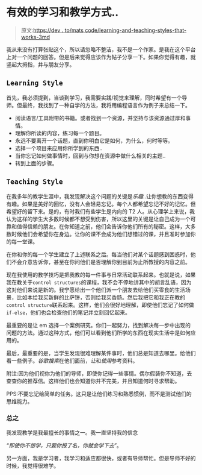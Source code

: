 # 有效的学习和教学方式..

> 原文:[https://dev . to/mats code/learning-and-teaching-styles-that-works-3md](https://dev.to/matscode/learning-and-teaching-styles-that-works-3md)

我从来没有打算张贴这个，所以请忽略不整洁，我不是一个作家。是我在这个平台上对一个问题的回答。但是后来觉得应该作为帖子分享一下。如果你觉得有趣，就竖起大拇指，并与朋友分享。

## [](#-raw-learning-style-endraw-)`Learning Style`

首先，我必须提到，当谈到学习，我需要实践/视觉来理解，同时希望有一个导师。但最终，我找到了一种自学的方法，我将用编程语言作为例子来总结一下。

*   阅读语言/工具附带的书籍。或者找到一个资源，并坚持与该资源通过厚和事情。
*   理解你所读的内容，练习每一个题目。
*   永远不要离开一个话题，直到你明白它是如何，为什么，何时等等。
*   选择一个项目来应用你所学到的东西..
*   当你忘记如何做事情时，回到与你想在资源中做什么相关的主题..
*   转到上面的步骤。

## [](#-raw-teaching-style-endraw-)`Teaching Style`

在我多年的教学生涯中，我发现解决这个问题的关键是*乐趣*..让你想教的东西变得有趣。如果是美好的回忆，没有人会轻易忘记。每个人都希望忘记不好的记忆。但希望好的留下来。是的，有时我们有些学生是内向的 T2 人。从心理学上来说，我认为这样的学生大多数时候都不想受到伤害，所以这里的关键是让自己成为一个可靠和值得信赖的朋友。在你知道之前，他们会告诉你他们所有的秘密。这样，大多数时候他们会希望你在身边。让你的课不会成为他们想错过的课，并且准时参加你的每一堂课。

在你和你的每一个学生建立了上述联系之后。每当他们对某个话题感到困惑时，他们不会介意告诉你，甚至在你问他们是否理解你到目前为止所教授的内容之前。

现在我使用的教学技巧是把我教的每一件事与日常活动联系起来。也就是说，如果我在教关于`control structures`的课程，我不会不停地讲其中的胡言乱语，因为这对他们来说是新的。我宁愿给出一个他们派一个朋友去给他们买零食的生活场景，比如本给我买新鲜的比萨饼，否则给我买香肠。然后我把它和我正在教的`control structure`联系起来。这样，他们会很好地理解，即使他们忘记了如何做`if-else`，他们也会检查他们的笔记并立刻回忆起来。

最重要的是让 em 选择一个案例研究。你们一起努力，找到解决每一步中出现的问题的方法。通过这种方式，他们可以看到他们所学的东西在现实生活中是如何应用的。

最后，最重要的是，当学生发现很难理解某件事时，他们总是知道去哪里。给他们看一些例子。*谷歌搜索*在他们面前，*让*和*使用*参考资料。

附注:因为他们视你为他们的导师，即使你记得一些事情。偶尔假装你不知道，去查查你的推荐信。这样他们也会知道你并不完美，并且知道何时寻求帮助。

PPS:不要忘记给简单的任务。这只是让他们练习和熟悉惯例，而不是测试他们的思维能力。

### [](#in-conclusion)总之

我发现教学是我最擅长的事情之一。我一直坚持我的信念

*“即使你不想学，只要你报了名，你就会学下去”*。

另一方面，我是学习者，我学习和适应都很快，或者有导师帮忙。但是导师不好的时候，我觉得很难学。